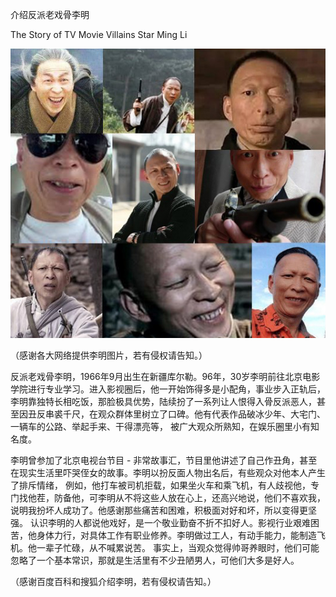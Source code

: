 介绍反派老戏骨李明

The Story of TV Movie Villains Star Ming Li


![介绍反派老戏骨李明](https://github.com/ywangnccu/ywang/blob/main/images/MingLi.jpg)

（感谢各大网络提供李明图片，若有侵权请告知。）

反派老戏骨李明，1966年9月出生在新疆库尔勒。96年，30岁李明前往北京电影学院进行专业学习。进入影视圈后，他一开始饰得多是小配角，事业步入正轨后，
李明靠独特长相吃饭，那脸极具优势，陆续扮了一系列让人恨得入骨反派恶人，甚至因丑反串裘千尺，在观众群体里树立了口碑。他有代表作品破冰少年、大宅门、一辆车的公路、举起手来、干得漂亮等，
被广大观众所熟知，在娱乐圈里小有知名度。

李明曾参加了北京电视台节目 - 非常故事汇，节目里他讲述了自己作丑角，甚至在现实生活里吓哭侄女的故事。李明以扮反面人物出名后，有些观众对他本人产生了排斥情绪，
例如，他打车被司机拒载，如果坐火车和乘飞机，有人歧视他，专门找他茬，防备他，可李明从不将这些人放在心上，还高兴地说，他们不喜欢我，说明我扮坏人成功了。他感谢那些痛苦和困难，积极面对好和坏，所以变得更坚强。
认识李明的人都说他戏好，是一个敬业勤奋不折不扣好人。影视行业艰难困苦，他身体力行，对具体工作有职业修养。李明做过工人，有动手能力，能制造飞机。他一辈子忙碌，从不喊累说苦。
事实上，当观众觉得帅哥养眼时，他们可能忽略了一个基本常识，那就是生活里有不少丑陋男人，可他们大多是好人。

（感谢百度百科和搜狐介绍李明，若有侵权请告知。）
